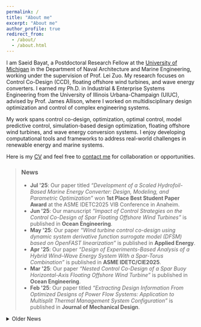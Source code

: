 ```yaml
---
permalink: /
title: "About me"
excerpt: "About me"
author_profile: true
redirect_from: 
  - /about/
  - /about.html
---
```


I am Saeid Bayat, a Postdoctoral Research Fellow at the [University of Michigan](https://umich.edu/) in the Department of Naval Architecture and Marine Engineering, working under the supervision of Prof. Lei Zuo. My research focuses on Control Co-Design (CCD), floating offshore wind turbines, and wave energy converters. I earned my Ph.D. in Industrial & Enterprise Systems Engineering from the University of Illinois Urbana-Champaign (UIUC), advised by Prof. James Allison, where I worked on multidisciplinary design optimization and control of complex engineering systems.

My work spans control co-design, optimization, optimal control, model predictive control, simulation-based design optimization, floating offshore wind turbines, and wave energy conversion systems. I enjoy developing computational tools and frameworks to address real-world challenges in renewable energy and marine systems.

Here is my [CV](https://saeidbayat.com/cv) and feel free to [contact me](mailto:saeidb@umich.edu) for collaboration or opportunities.

> ### News
> - **Jul '25**: Our paper titled *“Development of a Scaled Hydrofoil-Based Marine Energy Converter: Design, Modeling, and Parametric Optimization”* won **1st Place Best Student Paper Award** at the ASME IDETC2025 VIB Conference in Anaheim.
> - **Jun '25**: Our manuscript *“Impact of Control Strategies on the Control Co-Design of Spar Floating Offshore Wind Turbines”* is published in **Ocean Engineering**.
> - **May '25**: Our paper *“Wind turbine control co-design using dynamic system derivative function surrogate model (DFSM) based on OpenFAST linearization”* is published in **Applied Energy**.
> - **Apr '25**: Our paper *“Design of Experiments-Based Analysis of a Hybrid Wind–Wave Energy System With a Spar-Torus Combination”* is published in **ASME IDETC/CIE2025**.
> - **Mar '25**: Our paper *“Nested Control Co-Design of a Spar Buoy Horizontal-Axis Floating Offshore Wind Turbine”* is published in **Ocean Engineering**.
> - **Feb '25**: Our paper titled *“Extracting Design Information From Optimized Designs of Power Flow Systems: Application to Multisplit Thermal Management System Configuration”* is published in **Journal of Mechanical Design**.

<details>
  <summary>Older News</summary>
<ul>
  <li><b>Jan '25</b>: Our paper *“Multi-Split Configuration Design for Fluid-Based Thermal Management Systems”* was published in **Journal of Mechanical Design**.</li>
  <li><b>Jan '25</b>: Our paper *“A Practical Open-Source Approach to Model Predictive Control Using the Legendre–Gauss–Radau Pseudospectral Method”* was published in **Software Impacts**.</li>
  <li><b>Aug '24</b>: Joined the NAME department at UMich as a postdoctoral researcher.</li>
  <li><b>Jun '24</b>: Defended my Ph.D. dissertation at UIUC titled <i>“Optimization, Control, and Knowledge Extraction in Engineering Systems: Applications in Vehicle Suspension, Thermal Management, and Floating Offshore Wind Turbines.”</i></li>
</ul>  

</details>
